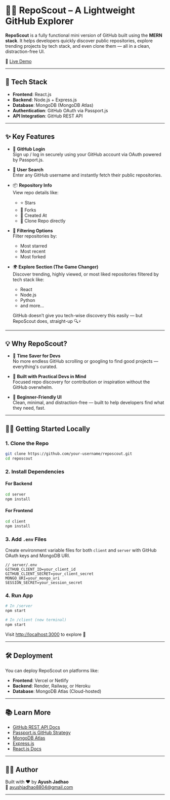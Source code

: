 # 🕵️‍♂️ RepoScout – A Lightweight GitHub Explorer

**RepoScout** is a fully functional mini version of GitHub built using the **MERN stack**. It helps developers quickly discover public repositories, explore trending projects by tech stack, and even clone them — all in a clean, distraction-free UI.

🔗 [Live Demo](https://ayusherhjyuk.github.io/SnipURL/)

---

## 🚀 Tech Stack

- **Frontend**: React.js
- **Backend**: Node.js + Express.js
- **Database**: MongoDB (MongoDB Atlas)
- **Authentication**: GitHub OAuth via Passport.js
- **API Integration**: GitHub REST API

---

## ✨ Key Features

- 🔐 **GitHub Login**  
  Sign up / log in securely using your GitHub account via OAuth powered by Passport.js.

- 🔎 **User Search**  
  Enter any GitHub username and instantly fetch their public repositories.

- 📦 **Repository Info**  
  View repo details like:
  - ⭐ Stars
  - 🍴 Forks
  - 📅 Created At
  - 🔗 Clone Repo directly

- 🧮 **Filtering Options**  
  Filter repositories by:
  - Most starred
  - Most recent
  - Most forked

- 🌍 **Explore Section (The Game Changer)**  
  Discover trending, highly viewed, or most liked repositories filtered by tech stack like:
  - React
  - Node.js
  - Python
  - and more...

  GitHub doesn’t give you tech-wise discovery this easily — but RepoScout does, straight-up 🔍⚡

---

## 💡 Why RepoScout?

- 🎯 **Time Saver for Devs**  
  No more endless GitHub scrolling or googling to find good projects — everything's curated.

- 🧠 **Built with Practical Devs in Mind**  
  Focused repo discovery for contribution or inspiration without the GitHub overwhelm.

- 🧼 **Beginner-Friendly UI**  
  Clean, minimal, and distraction-free — built to help developers find what they need, fast.

---

## 🧑‍💻 Getting Started Locally

### 1. Clone the Repo

```bash
git clone https://github.com/your-username/reposcout.git
cd reposcout
```

### 2. Install Dependencies

#### For Backend

```bash
cd server
npm install
```

#### For Frontend

```bash
cd client
npm install
```

### 3. Add `.env` Files

Create environment variable files for both `client` and `server` with GitHub OAuth keys and MongoDB URI.

```env
// server/.env
GITHUB_CLIENT_ID=your_client_id
GITHUB_CLIENT_SECRET=your_client_secret
MONGO_URI=your_mongo_uri
SESSION_SECRET=your_session_secret
```

### 4. Run App

```bash
# In /server
npm start

# In /client (new terminal)
npm start
```

Visit [http://localhost:3000](http://localhost:3000) to explore 🎉

---

## 🛠️ Deployment

You can deploy RepoScout on platforms like:

- **Frontend**: Vercel or Netlify
- **Backend**: Render, Railway, or Heroku
- **Database**: MongoDB Atlas (Cloud-hosted)

---

## 📚 Learn More

- [GitHub REST API Docs](https://docs.github.com/en/rest)
- [Passport.js GitHub Strategy](http://www.passportjs.org/packages/passport-github/)
- [MongoDB Atlas](https://www.mongodb.com/cloud/atlas)
- [Express.js](https://expressjs.com/)
- [React.js Docs](https://reactjs.org/)

---

## 👨‍💻 Author

Built with ❤️ by **Ayush Jadhao**  
📧 [ayushjadhao8804@gmail.com](mailto:ayushjadhao8804@gmail.com)

---

